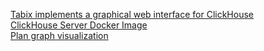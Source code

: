 [Tabix implements a graphical web interface for ClickHouse](https://tabix.io/)   
[ClickHouse Server Docker Image](https://hub.docker.com/r/yandex/clickhouse-server/)   
[Plan graph visualization](https://dreampuf.github.io/GraphvizOnline/)   
